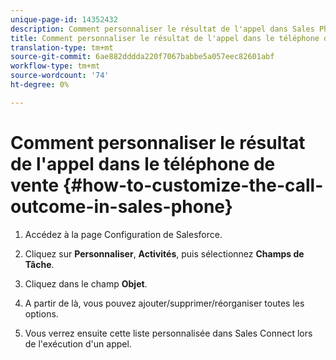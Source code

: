 ```yaml
---
unique-page-id: 14352432
description: Comment personnaliser le résultat de l'appel dans Sales Phone - Marketo Docs - Documentation du produit
title: Comment personnaliser le résultat de l'appel dans le téléphone de vente
translation-type: tm+mt
source-git-commit: 6ae882dddda220f7067babbe5a057eec82601abf
workflow-type: tm+mt
source-wordcount: '74'
ht-degree: 0%

---
```



# Comment personnaliser le résultat de l&#39;appel dans le téléphone de vente {#how-to-customize-the-call-outcome-in-sales-phone}

1. Accédez à la page Configuration de Salesforce.

1. Cliquez sur **Personnaliser**, **Activités**, puis sélectionnez **Champs de Tâche**.

1. Cliquez dans le champ **Objet**.

1. A partir de là, vous pouvez ajouter/supprimer/réorganiser toutes les options.

1. Vous verrez ensuite cette liste personnalisée dans Sales Connect lors de l&#39;exécution d&#39;un appel.

